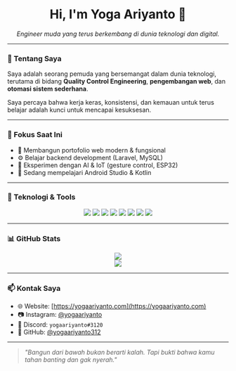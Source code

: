 <h1 align="center">Hi, I'm Yoga Ariyanto 👋</h1>
<p align="center">
  <em>Engineer muda yang terus berkembang di dunia teknologi dan digital.</em>
</p>

---

### 🧠 Tentang Saya

Saya adalah seorang pemuda yang bersemangat dalam dunia teknologi, terutama di bidang **Quality Control Engineering**, **pengembangan web**, dan **otomasi sistem sederhana**.

Saya percaya bahwa kerja keras, konsistensi, dan kemauan untuk terus belajar adalah kunci untuk mencapai kesuksesan.

---

### 💼 Fokus Saat Ini

- 🔧 Membangun portofolio web modern & fungsional
- ⚙️ Belajar backend development (Laravel, MySQL)
- 🤖 Eksperimen dengan AI & IoT (gesture control, ESP32)
- 🌱 Sedang mempelajari Android Studio & Kotlin

---

### 🔧 Teknologi & Tools

<div align="center">
  <img src="https://img.shields.io/badge/HTML5-E34F26?style=flat&logo=html5&logoColor=white"/>
  <img src="https://img.shields.io/badge/CSS3-1572B6?style=flat&logo=css3&logoColor=white"/>
  <img src="https://img.shields.io/badge/JavaScript-F7DF1E?style=flat&logo=javascript&logoColor=black"/>
  <img src="https://img.shields.io/badge/Python-3776AB?style=flat&logo=python&logoColor=white"/>
  <img src="https://img.shields.io/badge/Arduino-00979D?style=flat&logo=arduino&logoColor=white"/>
  <img src="https://img.shields.io/badge/MikroTik-000000?style=flat&logoColor=white"/>
  <img src="https://img.shields.io/badge/Kotlin-7F52FF?style=flat&logo=kotlin&logoColor=white"/>
  <img src="https://img.shields.io/badge/Bootstrap-563D7C?style=flat&logo=bootstrap&logoColor=white"/>
</div>

---

### 📊 GitHub Stats

<div align="center">
  <img src="https://github-readme-stats.vercel.app/api?username=yogaariyanto312&show_icons=true&theme=tokyonight&hide=prs"/>
  <br>
  <img src="https://github-readme-stats.vercel.app/api/top-langs/?username=yogaariyanto312&layout=compact&theme=tokyonight"/>
</div>

---

### 📫 Kontak Saya

- 🌐 Website: [https://yogaariyanto.com](https://yogaariyanto.com)
- 📷 Instagram: [@yogaariyanto](https://instagram.com/yogaariyanto)
- 💬 Discord: `yogaariyanto#3120`
- 💼 GitHub: [@yogaariyanto312](https://github.com/yogaariyanto312)

---

> *"Bangun dari bawah bukan berarti kalah. Tapi bukti bahwa kamu tahan banting dan gak nyerah."*
